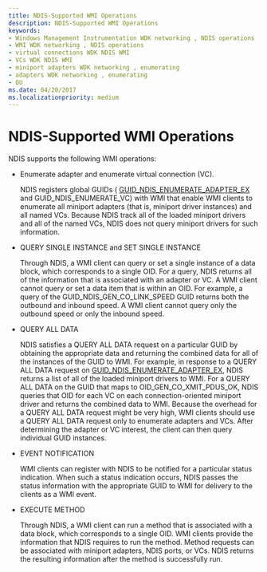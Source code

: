```yaml
---
title: NDIS-Supported WMI Operations
description: NDIS-Supported WMI Operations
keywords:
- Windows Management Instrumentation WDK networking , NDIS operations
- WMI WDK networking , NDIS operations
- virtual connections WDK NDIS WMI
- VCs WDK NDIS WMI
- miniport adapters WDK networking , enumerating
- adapters WDK networking , enumerating
- QU
ms.date: 04/20/2017
ms.localizationpriority: medium
---
```


# NDIS-Supported WMI Operations





NDIS supports the following WMI operations:

-   Enumerate adapter and enumerate virtual connection (VC).

    NDIS registers global GUIDs ( [GUID\_NDIS\_ENUMERATE\_ADAPTER\_EX](./guid-ndis-enumerate-adapters-ex.md) and GUID\_NDIS\_ENUMERATE\_VC) with WMI that enable WMI clients to enumerate all miniport adapters (that is, miniport driver instances) and all named VCs. Because NDIS track all of the loaded miniport drivers and all of the named VCs, NDIS does not query miniport drivers for such information.

-   QUERY SINGLE INSTANCE and SET SINGLE INSTANCE

    Through NDIS, a WMI client can query or set a single instance of a data block, which corresponds to a single OID. For a query, NDIS returns all of the information that is associated with an adapter or VC. A WMI client cannot query or set a data item that is within an OID. For example, a query of the GUID\_NDIS\_GEN\_CO\_LINK\_SPEED GUID returns both the outbound and inbound speed. A WMI client cannot query only the outbound speed or only the inbound speed.

-   QUERY ALL DATA

    NDIS satisfies a QUERY ALL DATA request on a particular GUID by obtaining the appropriate data and returning the combined data for all of the instances of the GUID to WMI. For example, in response to a QUERY ALL DATA request on [GUID\_NDIS\_ENUMERATE\_ADAPTER\_EX](./guid-ndis-enumerate-adapters-ex.md), NDIS returns a list of all of the loaded miniport drivers to WMI. For a QUERY ALL DATA on the GUID that maps to OID\_GEN\_CO\_XMIT\_PDUS\_OK, NDIS queries that OID for each VC on each connection-oriented miniport driver and returns the combined data to WMI. Because the overhead for a QUERY ALL DATA request might be very high, WMI clients should use a QUERY ALL DATA request only to enumerate adapters and VCs. After determining the adapter or VC interest, the client can then query individual GUID instances.

-   EVENT NOTIFICATION

    WMI clients can register with NDIS to be notified for a particular status indication. When such a status indication occurs, NDIS passes the status information with the appropriate GUID to WMI for delivery to the clients as a WMI event.

-   EXECUTE METHOD

    Through NDIS, a WMI client can run a method that is associated with a data block, which corresponds to a single OID. WMI clients provide the information that NDIS requires to run the method. Method requests can be associated with miniport adapters, NDIS ports, or VCs. NDIS returns the resulting information after the method is successfully run.

 

